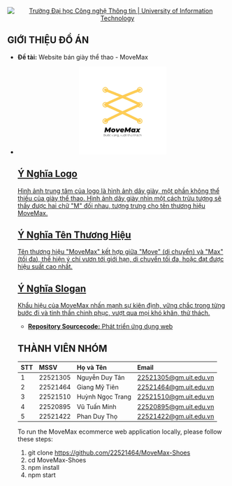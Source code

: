  <p align="center">
<a href="https://www.uit.edu.vn/" title="Trường Đại học Công nghệ Thông tin" style="border: none;">
<img src="https://i.imgur.com/WmMnSRt.png" alt="Trường Đại học Công nghệ Thông tin | University of Information Technology">
</a>
</p>


## GIỚI THIỆU ĐỒ ÁN

-    **Đề tài:** Website bán giày thể thao - MoveMax
  
-    <p align="center">
     <a href="https://drive.google.com/drive/folders/1XeAbOJGT06D1Ibj21rMEsLf9drxzC2E3?usp=drive_link" title="Logo MoveMax" style="border: none;">
        <img src="ava.jpg" alt="Logo MoveMax" style="width: 200px; height: auto;>
     </a>
     </p> 
<h2>Ý Nghĩa Logo</h2>
<p>Hình ảnh trung tâm của logo là hình ảnh dây giày, một phần không thể thiếu của giày thể thao. Hình ảnh dây giày nhìn một cách trừu tượng sẽ thấy được hai chữ "M" đối nhau, tượng trưng cho tên thương hiệu MoveMax.</p>

<h2>Ý Nghĩa Logo</h2>
<p>Hình ảnh trung tâm của logo là hình ảnh dây giày, một phần không thể thiếu của giày thể thao. Hình ảnh dây giày nhìn một cách trừu tượng sẽ thấy được hai chữ "M" đối nhau, tượng trưng cho tên thương hiệu MoveMax.</p>

<h2>Ý Nghĩa Tên Thương Hiệu</h2>
<p>Tên thương hiệu "MoveMax" kết hợp giữa "Move" (di chuyển) và "Max" (tối đa), thể hiện ý chí vươn tới giới hạn, di chuyển tối đa, hoặc đạt được hiệu suất cao nhất.</p>

<h2>Ý Nghĩa Slogan</h2>
<p>Khẩu hiệu của MoveMax nhấn mạnh sự kiên định, vững chắc trong từng bước đi và tinh thần chinh phục, vượt qua mọi khó khăn, thử thách.</p>

 
-    **Repository Sourcecode:** [Phát triển ứng dụng web](https://github.com/22521464/MoveMax-Shoes)
## THÀNH VIÊN NHÓM

| STT | MSSV     | Họ và Tên            | Email                  |
| :-- | :------- | :------------------- | :--------------------- |
| 1   | 22521305 | Nguyễn Duy Tân       | 22521305@gm.uit.edu.vn |
| 2   | 22521464 | Giang Mỹ Tiên        | 22521464@gm.uit.edu.vn |
| 3   | 22521510 | Huỳnh Ngọc Trang     | 22521510@gm.uit.edu.vn |
| 4   | 22520895 | Vũ Tuấn Minh         | 22520895@gm.uit.edu.vn |
| 5   | 22521422 | Phan Duy Thọ         | 22521422@gm.uit.edu.vn |

To run the MoveMax ecommerce web application locally, please follow these steps:

1. git clone https://github.com/22521464/MoveMax-Shoes
2. cd MoveMax-Shoes
3. npm install
4. npm start

